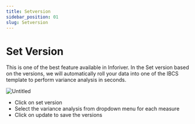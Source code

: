 ```yaml
---
title: Setversion
sidebar_position: 01
slug: Setversion
---
```

# Set Version

This is one of the best feature available in Inforiver. In the Set version based on the versions, we will automatically roll your data into one of the IBCS template to perform variance analysis in seconds.

![Untitled](/img/Othertopic/Setversion/Setversion.png)

- Click on set version
- Select the variance analysis from dropdown menu for each measure
- Click on update to save the versions